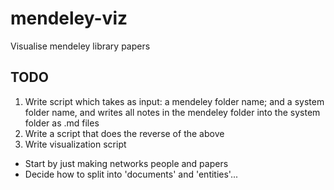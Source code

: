 # mendeley-viz
Visualise mendeley library papers

## TODO
1. Write script which takes as input: a mendeley folder name; and a system folder name, and writes all notes in the mendeley folder into the system folder as .md files
1. Write a script that does the reverse of the above
1. Write visualization script
  - Start by just making networks people and papers
  - Decide how to split into 'documents' and 'entities'...
